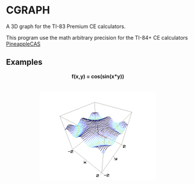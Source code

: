 # CGRAPH 

A 3D graph for the TI-83 Premium CE calculators.

This program use the math arbitrary precision for the TI-84+ CE calculators <a href="https://github.com/nathanfarlow/PineappleCAS">PineappleCAS</a>



## Examples

<p align="center">
  <b>f(x,y) = cos(sin(x*y))</b><br>
  <br><br>
  <img src="https://github.com/axel0070/CGRAPH/blob/master/screnshot/cos(sin(xy))%20P1.png">
</p>


